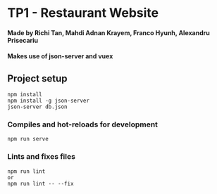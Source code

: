 # TP1 - Restaurant Website
#### Made by Richi Tan, Mahdi Adnan Krayem, Franco Hyunh, Alexandru Prisecariu
#### Makes use of json-server and vuex
## Project setup
```
npm install
npm install -g json-server
json-server db.json
```

### Compiles and hot-reloads for development
```
npm run serve
```

### Lints and fixes files
```
npm run lint
or
npm run lint -- --fix
```

